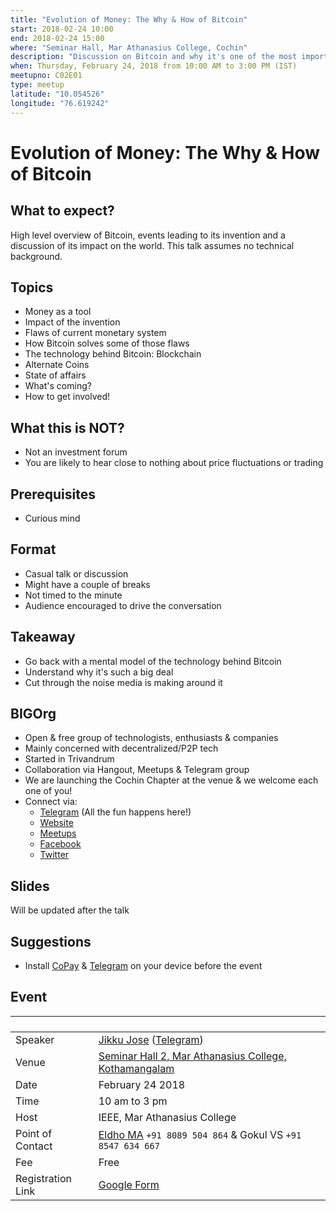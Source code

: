 ```yaml
---
title: "Evolution of Money: The Why & How of Bitcoin"
start: 2018-02-24 10:00
end: 2018-02-24 15:00
where: "Seminar Hall, Mar Athanasius College, Cochin"
description: "Discussion on Bitcoin and why it's one of the most important inventions yet"
when: Thursday, February 24, 2018 from 10:00 AM to 3:00 PM (IST)
meetupno: C02E01
type: meetup
latitude: "10.054526"
longitude: "76.619242"
---
```


# Evolution of Money: The Why & How of Bitcoin

## What to expect?

High level overview of Bitcoin, events leading to its invention and a discussion of its impact on the world. This talk assumes no technical background.

## Topics

- Money as a tool
- Impact of the invention
- Flaws of current monetary system
- How Bitcoin solves some of those flaws
- The technology behind Bitcoin: Blockchain
- Alternate Coins
- State of affairs
- What's coming?
- How to get involved!

## What this is NOT?

- Not an investment forum
- You are likely to hear close to nothing about price fluctuations or trading

## Prerequisites

- Curious mind

## Format

- Casual talk or discussion
- Might have a couple of breaks
- Not timed to the minute
- Audience encouraged to drive the conversation

## Takeaway

- Go back with a mental model of the technology behind Bitcoin
- Understand why it's such a big deal
- Cut through the noise media is making around it

## BIGOrg

- Open & free group of technologists, enthusiasts & companies
- Mainly concerned with decentralized/P2P tech
- Started in Trivandrum
- Collaboration via Hangout, Meetups & Telegram group
- We are launching the Cochin Chapter at the venue & we welcome each one of you!
- Connect via:
  - [Telegram][bt] (All the fun happens here!)
  - [Website][bw]
  - [Meetups][bm]
  - [Facebook][bf]
  - [Twitter][btw]

## Slides

Will be updated after the talk

## Suggestions

- Install [CoPay][copay] & [Telegram][telegram] on your device before the event

## Event

` `               | ` `
----------------- | --------------------------------------------
Speaker           | [Jikku Jose][jikku] ([Telegram][jikku_telegram])
Venue             | [Seminar Hall 2, Mar Athanasius College, Kothamangalam][mace]
Date              | February 24 2018
Time              | 10 am to 3 pm
Host              | IEEE, Mar Athanasius College
Point of Contact  | [Eldho MA][eldho] `+91 8089 504 864` & Gokul VS `+91 8547 634 667`
Fee               | Free
Registration Link | [Google Form][gf]

[jikku]: https://twitter.com/JikkuJose
[mace]: https://goo.gl/maps/amZ53te28wv
[gf]: https://docs.google.com/forms/d/e/1FAIpQLScgqhafFSUfI66Acj1L2yS_HVhIbKsNU81nEBQjgjA_clmxyA/viewform
[bt]: https://t.me/bigorg
[bw]: https://big-org.com
[bm]: https://www.meetup.com/Blockchain-Interest-Group
[btw]: twitter.com/big_org
[bf]: https://www.facebook.com/BlockchainInterestGroup/
[copay]: https://copay.io/
[telegram]: https://telegram.org/
[eldho]: https://t.me/ejm2107
[gokul]: https://t.me/
[jikku_telegram]: https://t.me/jikkujose
